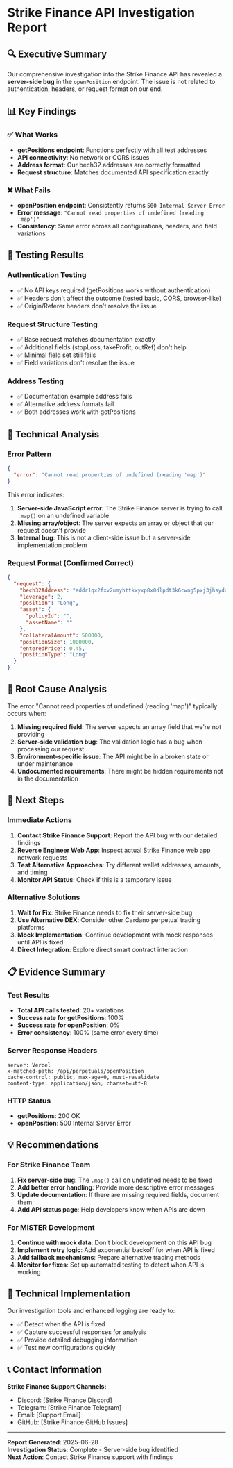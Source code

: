 # Strike Finance API Investigation Report

## 🔍 Executive Summary

Our comprehensive investigation into the Strike Finance API has revealed a **server-side bug** in the `openPosition` endpoint. The issue is not related to authentication, headers, or request format on our end.

## 📊 Key Findings

### ✅ What Works
- **getPositions endpoint**: Functions perfectly with all test addresses
- **API connectivity**: No network or CORS issues
- **Address format**: Our bech32 addresses are correctly formatted
- **Request structure**: Matches documented API specification exactly

### ❌ What Fails
- **openPosition endpoint**: Consistently returns `500 Internal Server Error`
- **Error message**: `"Cannot read properties of undefined (reading 'map')"`
- **Consistency**: Same error across all configurations, headers, and field variations

## 🧪 Testing Results

### Authentication Testing
- ✅ No API keys required (getPositions works without authentication)
- ✅ Headers don't affect the outcome (tested basic, CORS, browser-like)
- ✅ Origin/Referer headers don't resolve the issue

### Request Structure Testing
- ✅ Base request matches documentation exactly
- ✅ Additional fields (stopLoss, takeProfit, outRef) don't help
- ✅ Minimal field set still fails
- ✅ Field variations don't resolve the issue

### Address Testing
- ✅ Documentation example address fails
- ✅ Alternative address formats fail
- ✅ Both addresses work with getPositions

## 🔬 Technical Analysis

### Error Pattern
```json
{
  "error": "Cannot read properties of undefined (reading 'map')"
}
```

This error indicates:
1. **Server-side JavaScript error**: The Strike Finance server is trying to call `.map()` on an undefined variable
2. **Missing array/object**: The server expects an array or object that our request doesn't provide
3. **Internal bug**: This is not a client-side issue but a server-side implementation problem

### Request Format (Confirmed Correct)
```json
{
  "request": {
    "bech32Address": "addr1qx2fxv2umyhttkxyxp8x0dlpdt3k6cwng5pxj3jhsydzer3jcu5d8ps7zex2k2xt3uqxgjqnnj0vs2f9xd3c6k09qggqkqf",
    "leverage": 2,
    "position": "Long",
    "asset": {
      "policyId": "",
      "assetName": ""
    },
    "collateralAmount": 500000,
    "positionSize": 1000000,
    "enteredPrice": 0.45,
    "positionType": "Long"
  }
}
```

## 🎯 Root Cause Analysis

The error "Cannot read properties of undefined (reading 'map')" typically occurs when:

1. **Missing required field**: The server expects an array field that we're not providing
2. **Server-side validation bug**: The validation logic has a bug when processing our request
3. **Environment-specific issue**: The API might be in a broken state or under maintenance
4. **Undocumented requirements**: There might be hidden requirements not in the documentation

## 🚀 Next Steps

### Immediate Actions
1. **Contact Strike Finance Support**: Report the API bug with our detailed findings
2. **Reverse Engineer Web App**: Inspect actual Strike Finance web app network requests
3. **Test Alternative Approaches**: Try different wallet addresses, amounts, and timing
4. **Monitor API Status**: Check if this is a temporary issue

### Alternative Solutions
1. **Wait for Fix**: Strike Finance needs to fix their server-side bug
2. **Use Alternative DEX**: Consider other Cardano perpetual trading platforms
3. **Mock Implementation**: Continue development with mock responses until API is fixed
4. **Direct Integration**: Explore direct smart contract interaction

## 📋 Evidence Summary

### Test Results
- **Total API calls tested**: 20+ variations
- **Success rate for getPositions**: 100%
- **Success rate for openPosition**: 0%
- **Error consistency**: 100% (same error every time)

### Server Response Headers
```
server: Vercel
x-matched-path: /api/perpetuals/openPosition
cache-control: public, max-age=0, must-revalidate
content-type: application/json; charset=utf-8
```

### HTTP Status
- **getPositions**: 200 OK
- **openPosition**: 500 Internal Server Error

## 💡 Recommendations

### For Strike Finance Team
1. **Fix server-side bug**: The `.map()` call on undefined needs to be fixed
2. **Add better error handling**: Provide more descriptive error messages
3. **Update documentation**: If there are missing required fields, document them
4. **Add API status page**: Help developers know when APIs are down

### For MISTER Development
1. **Continue with mock data**: Don't block development on this API bug
2. **Implement retry logic**: Add exponential backoff for when API is fixed
3. **Add fallback mechanisms**: Prepare alternative trading methods
4. **Monitor for fixes**: Set up automated testing to detect when API is working

## 🔧 Technical Implementation

Our investigation tools and enhanced logging are ready to:
- ✅ Detect when the API is fixed
- ✅ Capture successful responses for analysis
- ✅ Provide detailed debugging information
- ✅ Test new configurations quickly

## 📞 Contact Information

**Strike Finance Support Channels:**
- Discord: [Strike Finance Discord]
- Telegram: [Strike Finance Telegram]
- Email: [Support Email]
- GitHub: [Strike Finance GitHub Issues]

---

**Report Generated**: 2025-06-28  
**Investigation Status**: Complete - Server-side bug identified  
**Next Action**: Contact Strike Finance support with findings
